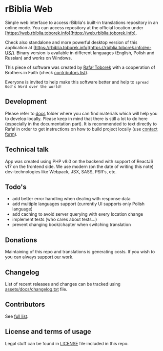 rBiblia Web
===========

Simple web interface to access rBiblia's built-in translations repository in an online mode. You can access repository at the official location under [https://web.rbiblia.toborek.info](https://web.rbiblia.toborek.info).

Check also standalone and more powerful desktop version of this application at [https://rbiblia.toborek.info](https://rbiblia.toborek.info/en-US/). Binary version is available in different languages (English, Polish and Russian) and works on Windows.

This piece of software was created by [Rafał Toborek](https://github.com/clash82) with a cooperation of Brothers in Faith (check [contributors list](https://github.com/rBiblia/rbiblia-web/graphs/contributors)).

Everyone is invited to help make this software better and help to `spread God's Word over the world!` 

Development
-----------
Please refer to [docs](https://github.com/rBiblia/rbiblia-web/tree/master/docs) folder where you can find materials which will help you to develop locally. Please keep in mind that there is still a lot to do here (especially in the documentation part). It is recommended to text directly to Rafał in order to get instructions on how to build project locally (use [contact form](https://kontakt.toborek.info)).

Technical talk
--------------
App was created using PHP v8.0 on the backend with support of ReactJS v17 on the frontend side. We use modern (on the date of writing this note) dev-technologies like Webpack, JSX, SASS, PSR's, etc.

Todo's
------
- add better error handling when dealing with response data
- add multiple languages support (currently UI supports only Polish language)
- add caching to avoid server querying with every location change
- implement tests (who cares about tests...)
- prevent changing book/chapter when switching translation

Donations
---------
Maintaining of this repo and translations is generating costs. If you wish to you can always [support our work](https://rbiblia.toborek.info/donation/).

Changelog
---------
List of recent releases and changes can be tracked using [assets/docs/changelog.txt](https://github.com/rBiblia/rbiblia-web/blob/master/assets/docs/changelog.txt) file.

Contributors
------------
See [full list](https://github.com/rBiblia/rbiblia-web/graphs/contributors).

License and terms of usage
--------------------------
Legal stuff can be found in [LICENSE](https://github.com/rBiblia/rbiblia-web/blob/master/LICENSE) file included in this repo.
